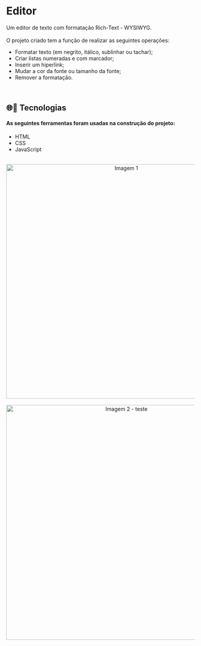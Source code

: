 # Editor
Um editor de texto com formatação Rich-Text - WYSIWYG. 
<br>
<br>
O projeto criado tem a função de realizar as seguintes operações:
- Formatar texto (em negrito, itálico, sublinhar ou tachar);
- Criar listas numeradas e com marcador;
- Inserir um hiperlink;
- Mudar a cor da fonte ou tamanho da fonte;
- Remover a formatação.
<br>

## 🌐👩 Tecnologias 

#### As seguintes ferramentas foram usadas na construção do projeto: 

- HTML
- CSS
- JavaScript
<br>
  <div align= "center">
<img width="626" alt="Imagem 1" src="https://user-images.githubusercontent.com/89019231/152051597-79c6d3b8-1453-4e8a-ae27-89699c5c8cca.png">
  </div>
  <br>
  <div align= "center">
<img width="627" alt="Imagem 2 - teste" src="https://user-images.githubusercontent.com/89019231/152051936-e649257d-a7ab-4c13-9ae9-5f17227147fd.png">
  </div>
